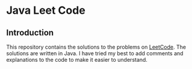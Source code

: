 # Java Leet Code

## Introduction

This repository contains the solutions to the problems on [LeetCode](https://leetcode.com/). The solutions are written
in Java. I have tried my best to add comments and explanations to the code to make it easier to understand.
